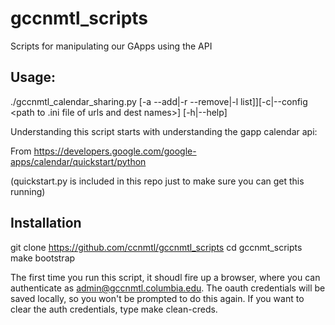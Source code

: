 # gccnmtl_scripts
Scripts for manipulating our GApps using the API

## Usage:

./gccnmtl_calendar_sharing.py [-a --add|-r --remove|-l list]][-c|--config <path to .ini file of urls and dest names>] [-h|--help]


Understanding this script starts with understanding the gapp calendar api:

From https://developers.google.com/google-apps/calendar/quickstart/python

(quickstart.py is included in this repo just to make sure you can get this running)

## Installation
 git clone https://github.com/ccnmtl/gccnmtl_scripts
 cd gccnmt_scripts
 make bootstrap
 
The first time you run this script, it shoudl fire up a browser, where you can authenticate as admin@gccnmtl.columbia.edu. The oauth credentials will be saved locally, so you won't be prompted to do this again.  If you want to clear the auth credentials, type make clean-creds. 
